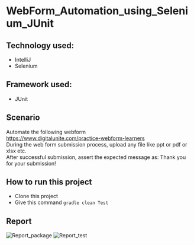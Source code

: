 # WebForm_Automation_using_Selenium_JUnit

## Technology used:
- IntelliJ
- Selenium

## Framework used:
- JUnit

## Scenario
Automate the following webform  
https://www.digitalunite.com/practice-webform-learners  
During the web form submission process, upload any file like ppt or pdf or xlsx etc.  
After successful submission, assert the expected message as: Thank you for your submission!  

## How to run this project
- Clone this project
- Give this command ```gradle clean Test```

## Report
![Report_package](https://github.com/fariha28345/WebForm_Automation_using_Selenium_JUnit/assets/50767962/98fbc3cb-2744-4b9f-9baf-71eed305ad1e)
![Report_test](https://github.com/fariha28345/WebForm_Automation_using_Selenium_JUnit/assets/50767962/163f95fe-f1b0-4ded-aeaa-ffcb0408c99b)
